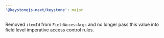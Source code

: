 ```yaml
---
'@keystonejs-next/keystone': major
---
```


Removed `itemId` from `FieldAccessArgs` and no longer pass this value into field level imperative access control rules.
